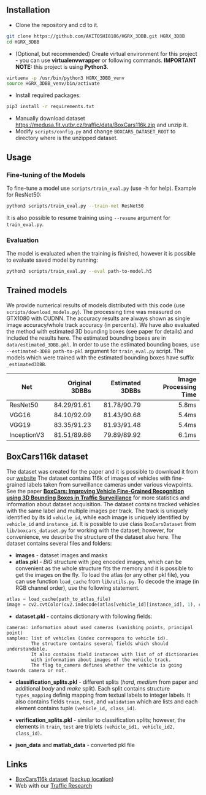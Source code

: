 
## Installation

* Clone the repository and cd to it.

```bash
git clone https://github.com/AKITOSHI8186/HGRX_3DBB.git HGRX_3DBB
cd HGRX_3DBB
```
* (Optional, but recommended) Create virtual environment for this project - you can use **virtualenvwrapper** or following commands. **IMPORTANT NOTE:** this project is using **Python3**.

```bash
virtuenv -p /usr/bin/python3 HGRX_3DBB_venv
source HGRX_3DBB_venv/bin/activate
```

* Install required packages:

```bash
pip3 install -r requirements.txt 
```

* Manually download dataset https://medusa.fit.vutbr.cz/traffic/data/BoxCars116k.zip and unzip it.
* Modify `scripts/config.py` and change `BOXCARS_DATASET_ROOT` to directory where is the unzipped dataset.


## Usage
### Fine-tuning of the Models
To fine-tune a model use `scripts/train_eval.py` (use -h for help). Example for ResNet50:
```bash
python3 scripts/train_eval.py --train-net ResNet50 
```
It is also possible to resume training using `--resume` argument for `train_eval.py`.

### Evaluation
The model is evaluated when the training is finished, however it is possible to evaluate saved model by running:
```bash
python3 scripts/train_eval.py --eval path-to-model.h5
```

## Trained models
We provide numerical results of models distributed with this code (use `scripts/download_models.py`). 
The processing time was measured on GTX1080 with CUDNN. The accuracy results are always shown as single image accuracy/whole track accuracy (in percents). 
We have also evaluated the method with estimated 3D bounding boxes (see paper for details) and included the results here. 
The estimated bounding boxes are in `data/estimated_3DBB.pkl`. In order to use the estimated bounding boxes, use `--estimated-3DBB path-to-pkl` argument for `train_eval.py` script.
The models which were trained with the estimated bounding boxes have suffix `_estimated3DBB`.  

Net | Original 3DBBs | Estimated 3DBBs | Image Processing Time
----|---------------:|---------------:|---------------------:
ResNet50 |  84.29/91.61 | 81.78/90.79  | 5.8ms
VGG16 | 84.10/92.09 | 81.43/90.68 | 5.4ms
VGG19 | 83.35/91.23 | 81.93/91.48  | 5.4ms
InceptionV3 | 81.51/89.86 | 79.89/89.92 | 6.1ms


## BoxCars116k dataset
The dataset was created for the paper and it is possible to download it from our [website](https://medusa.fit.vutbr.cz/traffic/data/BoxCars116k.zip)
The dataset contains 116k of images of vehicles with fine-grained labels taken from surveillance cameras under various viewpoints. 
See the paper [**BoxCars: Improving Vehicle Fine-Grained Recognition using 3D Bounding Boxes in Traffic Surveillance**](https://doi.org/10.1109/TITS.2018.2799228) for more statistics and information about dataset acquisition.
The dataset contains tracked vehicles with the same label and multiple images per track. The track is uniquely identified by its id `vehicle_id`, while each image is uniquely identified by `vehicle_id` and `instance_id`. It is possible to use class `BoxCarsDataset` from `lib/boxcars_dataset.py` for working with the dataset; however, for convenience, we describe the structure of the dataset also here. 
The dataset contains several files and folders:
* **images** - dataset images and masks 
* **atlas.pkl** - *BIG* structure with jpeg encoded images, which can be convenient as the whole structure fits the memory and it is possible to get the images on the fly. To load the atlas (or any other pkl file), you can use function `load_cache` from `lib/utils.py`. To decode the image (in RGB channel order), use the following statement.
```python
atlas = load_cache(path_to_atlas_file)
image = cv2.cvtColor(cv2.imdecode(atlas[vehicle_id][instance_id], 1), cv2.COLOR_BGR2RGB)
```

* **dataset.pkl** - contains dictionary with following fields:
```
cameras: information about used cameras (vanishing points, principal point)
samples: list of vehicles (index correspons to vehicle id). 
		 The structure contains several fields which should understandable. 
		 It also contains field instances with list of of dictionaries 
		 with information about images of the vehicle track. 
		 The flag to_camera defines whether the vehicle is going towards camera or not. 
```

* **classification_splits.pkl** - different splits (*hard*, *medium* from paper and additional *body* and *make* split). Each split contains structure `types_mapping` definig mapping from textual labels to integer labels. It also contains fields `train`, `test`, and `validation` which are lists and each element contains tuple `(vehicle_id, class_id)`.

* **verification_splits.pkl** - similar to classification splits; however, the elements in `train`, `test` are triplets `(vehicle_id1, vehicle_id2, class_id)`.

* **json_data** and **matlab_data** - converted pkl file


## Links 
* [BoxCars116k dataset](https://medusa.fit.vutbr.cz/traffic/data/BoxCars116k.zip) ([backup location](https://drive.google.com/file/d/19LHLOmmVyUS1R4ypwByfrV8KQWnz2GDT/view?usp=sharing))
* Web with our [Traffic Research](https://medusa.fit.vutbr.cz/traffic/)
